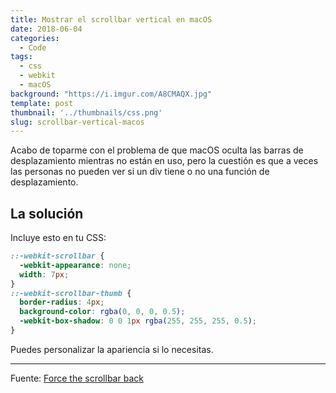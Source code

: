 ```yaml
---
title: Mostrar el scrollbar vertical en macOS
date: 2018-06-04
categories:
  - Code
tags:
  - css
  - webkit
  - macOS
background: "https://i.imgur.com/A8CMAQX.jpg"
template: post
thumbnail: '../thumbnails/css.png'
slug: scrollbar-vertical-macos
---
```


Acabo de toparme con el problema de que macOS oculta las barras de desplazamiento mientras no están en uso, pero la cuestión es que a veces las personas no pueden ver si un div tiene o no una función de desplazamiento.

## La solución

Incluye esto en tu CSS:

```css
::-webkit-scrollbar {
  -webkit-appearance: none;
  width: 7px;
}
::-webkit-scrollbar-thumb {
  border-radius: 4px;
  background-color: rgba(0, 0, 0, 0.5);
  -webkit-box-shadow: 0 0 1px rgba(255, 255, 255, 0.5);
}
```

Puedes personalizar la apariencia si lo necesitas.

---

Fuente: [Force the scrollbar back](http://simurai.com/blog/2011/07/26/webkit-scrollbar)
